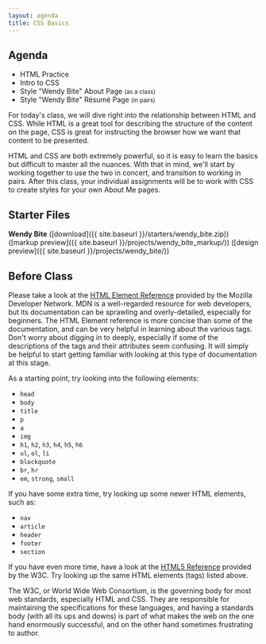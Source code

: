 ```yaml
---
layout: agenda
title: CSS Basics
---
```


Agenda
------

* HTML Practice
* Intro to CSS
* Style "Wendy Bite" About Page <small>(as a class)</small>
* Style "Wendy Bite" Résumé Page <small>(in pairs)</small>

For today's class, we will dive right into the relationship between HTML and CSS. While HTML is a great tool for describing the structure of the content on the page, CSS is great for instructing the browser how we want that content to be presented.

HTML and CSS are both extremely powerful, so it is easy to learn the basics but difficult to master all the nuances. With that in mind, we'll start by working together to use the two in concert, and transition to working in pairs. After this class, your individual assignments will be to work with CSS to create styles for your own About Me pages.


Starter Files
-------------

**Wendy Bite** ([download]({{ site.baseurl }}/starters/wendy_bite.zip)) ([markup preview]({{ site.baseurl }}/projects/wendy_bite_markup/)) ([design preview]({{ site.baseurl }}/projects/wendy_bite/))


Before Class
------------

Please take a look at the [HTML Element Reference](https://developer.mozilla.org/en-US/docs/Web/HTML/Element) provided by the Mozilla Developer Network. MDN is a well-regarded resource for web developers, but its documentation can be sprawling and overly-detailed, especially for beginners. The HTML Element reference is more concise than some of the documentation, and can be very helpful in learning about the various tags. Don't worry about digging in to deeply, especially if some of the descriptions of the tags and their attributes seem confusing. It will simply be helpful to start getting familiar with looking at this type of documentation at this stage.

As a starting point, try looking into the following elements:

* `head`
* `body`
* `title`
* `p`
* `a`
* `img`
* `h1`, `h2`, `h3`, `h4`, `h5`, `h6`
* `ul`, `ol`, `li`
* `blockquote`
* `br`, `hr`
* `em`, `strong`, `small`

If you have some extra time, try looking up some newer HTML elements, such as:

* `nav`
* `article`
* `header`
* `footer`
* `section`

If you have even more time, have a look at the [HTML5 Reference](http://dev.w3.org/html5/html-author/) provided by the W3C. Try looking up the same HTML elements (tags) listed above.

The W3C, or World Wide Web Consortium, is the governing body for most web standards, especially HTML and CSS. They are responsible for maintaining the specifications for these languages, and having a standards body (with all its ups and downs) is part of what makes the web on the one hand enormously successful, and on the other hand sometimes frustrating to author.